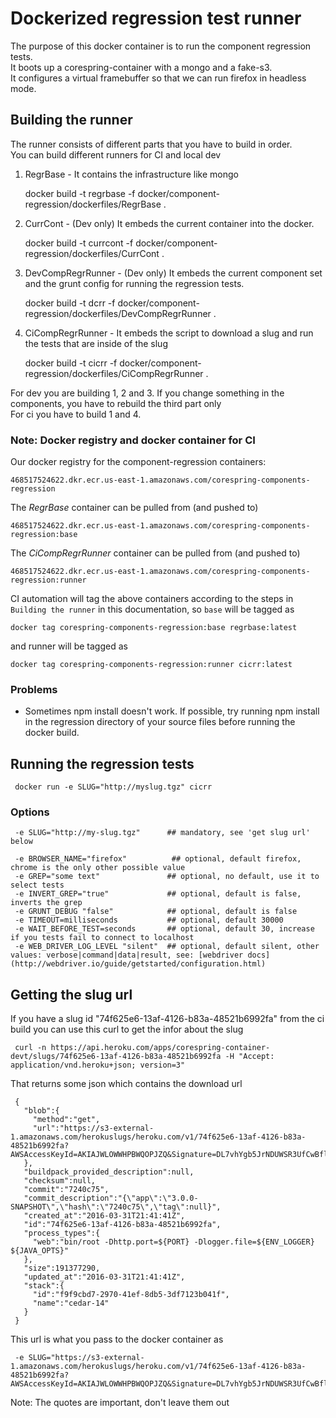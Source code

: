 # Dockerized regression test runner 
The purpose of this docker container is to run the component regression tests.  
It boots up a corespring-container with a mongo and a fake-s3.   
It configures a virtual framebuffer so that we can run firefox in headless mode.  
    

## Building the runner
The runner consists of different parts that you have to build in order.  
You can build different runners for CI and local dev 
 
 1. RegrBase - It contains the infrastructure like mongo 
  
     docker build -t regrbase -f docker/component-regression/dockerfiles/RegrBase .
      
 2. CurrCont - (Dev only) It embeds the current container into the docker.
  
     docker build -t currcont -f docker/component-regression/dockerfiles/CurrCont .
     
 3. DevCompRegrRunner - (Dev only) It embeds the current component set and the grunt config for running the regression tests.
        
     docker build -t dcrr -f docker/component-regression/dockerfiles/DevCompRegrRunner .
        
 4. CiCompRegrRunner - It embeds the script to download a slug and run the tests that are inside of the slug
 
     docker build -t cicrr -f docker/component-regression/dockerfiles/CiCompRegrRunner .
 
 For dev you are building 1, 2 and 3. If you change something in the components, you have to rebuild the third part only  
 For ci you have to build 1 and 4. 

### Note: Docker registry and docker container for CI

Our docker registry for the component-regression containers:
    
    468517524622.dkr.ecr.us-east-1.amazonaws.com/corespring-components-regression

The *RegrBase* container can be pulled from (and pushed to)

    468517524622.dkr.ecr.us-east-1.amazonaws.com/corespring-components-regression:base

The *CiCompRegrRunner* container can be pulled from (and pushed to)

    468517524622.dkr.ecr.us-east-1.amazonaws.com/corespring-components-regression:runner

CI automation will tag the above containers according to the steps in `Building the runner` in this documentation, so 
`base` will be tagged as

    docker tag corespring-components-regression:base regrbase:latest

and runner will be tagged as

    docker tag corespring-components-regression:runner cicrr:latest


### Problems
+ Sometimes npm install doesn't work. If possible, try running npm install in the regression directory of your source files before running the docker build.      
       
## Running the regression tests 
     
     docker run -e SLUG="http://myslug.tgz" cicrr
        
### Options 
     -e SLUG="http://my-slug.tgz"      ## mandatory, see 'get slug url' below
   
     -e BROWSER_NAME="firefox"          ## optional, default firefox, chrome is the only other possible value
     -e GREP="some text"               ## optional, no default, use it to select tests
     -e INVERT_GREP="true"             ## optional, default is false, inverts the grep 
     -e GRUNT_DEBUG "false"            ## optional, default is false
     -e TIMEOUT=milliseconds           ## optional, default 30000
     -e WAIT_BEFORE_TEST=seconds       ## optional, default 30, increase if you tests fail to connect to localhost
     -e WEB_DRIVER_LOG_LEVEL "silent"  ## optional, default silent, other values: verbose|command|data|result, see: [webdriver docs](http://webdriver.io/guide/getstarted/configuration.html)
        
## Getting the slug url 

If you have a slug id "74f625e6-13af-4126-b83a-48521b6992fa" from the ci build you can use this curl to get the infor about the slug  
 
     curl -n https://api.heroku.com/apps/corespring-container-devt/slugs/74f625e6-13af-4126-b83a-48521b6992fa -H "Accept: application/vnd.heroku+json; version=3"
     
That returns some json which contains the download url 
 
     {
       "blob":{
         "method":"get",
         "url":"https://s3-external-1.amazonaws.com/herokuslugs/heroku.com/v1/74f625e6-13af-4126-b83a-48521b6992fa?AWSAccessKeyId=AKIAJWLOWWHPBWQOPJZQ&Signature=DL7vhYgb5JrNDUWSR3UfCwBflFs%3D&Expires=1459959632"
       },
       "buildpack_provided_description":null,
       "checksum":null,
       "commit":"7240c75",
       "commit_description":"{\"app\":\"3.0.0-SNAPSHOT\",\"hash\":\"7240c75\",\"tag\":null}",
       "created_at":"2016-03-31T21:41:41Z",
       "id":"74f625e6-13af-4126-b83a-48521b6992fa",
       "process_types":{
         "web":"bin/root -Dhttp.port=${PORT} -Dlogger.file=${ENV_LOGGER} ${JAVA_OPTS}"
       },
       "size":191377290,
       "updated_at":"2016-03-31T21:41:41Z",
       "stack":{
         "id":"f9f9cbd7-2970-41ef-8db5-3df7123b041f",
         "name":"cedar-14"
       }
     }

This url is what you pass to the docker container as 

     -e SLUG="https://s3-external-1.amazonaws.com/herokuslugs/heroku.com/v1/74f625e6-13af-4126-b83a-48521b6992fa?AWSAccessKeyId=AKIAJWLOWWHPBWQOPJZQ&Signature=DL7vhYgb5JrNDUWSR3UfCwBflFs%3D&Expires=1459959632"   
     
Note: The quotes are important, don't leave them out     
     
      
      

        

